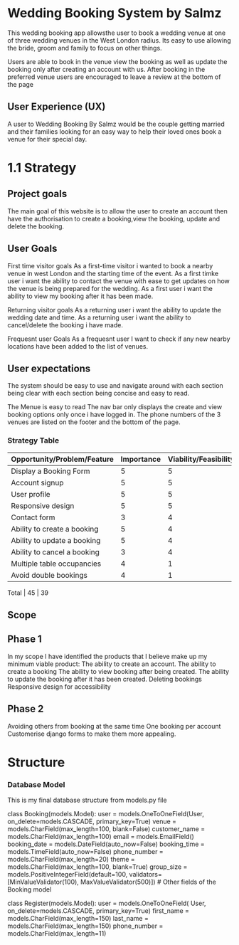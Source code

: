 # Wedding Booking System by Salmz
This wedding booking app allowsthe user to book a wedding venue at one of three wedding venues in the West London radius. Its easy to use allowing the bride, groom and family to focus on other things.

Users are able to book in the venue view the booking as well as update the booking only after creating an account with us. After booking in the preferred venue users are encouraged to leave a review at the bottom of the page 

## User Experience (UX)
A user to Wedding Booking By Salmz would be the couple getting married and their families looking for an easy way to help their loved ones book a venue for their special day.
# 1.1 Strategy
## Project goals 
The main goal of this website is to allow the user to create an account  then have the authorisation to create a booking,view the booking, update and delete the booking.


## User Goals
First time visitor goals
As a first-time visitor i wanted to book a nearby venue in west London and the starting time of the event.
As a first timke user i want the ability to contact the venue with ease to get updates on how the venue is being prepared for the wedding.
As a first user i want the ability to view my booking after it has been made.

Returning visitor goals
As a returning user i want the ability to update the wedding date and time.
As a returning user i want the ability to cancel/delete the booking i have made.

Frequesnt user Goals
As a frequesnt user I want to check if any new nearby locations have been added to the list of venues.

## User expectations
The system should be easy to use and navigate around with each section being clear with each section being concise and easy to read.

The Menue is easy to read
The nav bar only displays the create and view booking options only once i have logged in.
The phone numbers of the 3 venues are listed on the footer and the bottom of the page.

### Strategy Table
Opportunity/Problem/Feature| Importance| Viability/Feasibility
------------ | -------------------------|---------
Display a Booking Form | 5 | 5
Account signup | 5 | 5
User profile | 5 | 5
Responsive design | 5 | 5
Contact form | 3 | 4
Ability to create a booking | 5 | 4
Ability to update a booking | 5 | 4
Ability to cancel a booking | 3 | 4
Multiple table occupancies | 4 | 1
Avoid double bookings | 4 | 1

Total | 45 | 39

## Scope 

## Phase 1
In my scope I have identified the products that I believe make up my minimum viable product:
The ability to create an account.
The ability to create a booking
The ability to view booking after being created.
The ability to update the booking after it has been created.
Deleting bookings
Responsive design for accessibility 

## Phase 2 
Avoiding others from booking at the same time
One booking per account
Customerise django forms to make them more appealing.

# Structure 



### Database Model

This is my final database structure from models.py file 

class Booking(models.Model):
    user = models.OneToOneField(User, on_delete=models.CASCADE, primary_key=True)
    venue = models.CharField(max_length=100, blank=False)
    customer_name = models.CharField(max_length=100)
    email = models.EmailField()
    booking_date = models.DateField(auto_now=False)
    booking_time = models.TimeField(auto_now=False)
    phone_number = models.CharField(max_length=20)
    theme = models.CharField(max_length=100, blank=True)
    group_size = models.PositiveIntegerField(default=100, validators=[MinValueValidator(100), MaxValueValidator(500)])
    # Other fields of the Booking model
    
class Register(models.Model):
    user = models.OneToOneField(
        User, on_delete=models.CASCADE, primary_key=True)
    first_name = models.CharField(max_length=150)
    last_name = models.CharField(max_length=150)
    phone_number = models.CharField(max_length=11)

